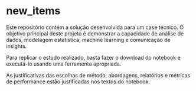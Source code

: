 # new_items
Este repositório contém a solução desenvolvida para um case técnico. O objetivo principal deste projeto é demonstrar a capacidade de análise de dados, modelagem estatística, machine learning e comunicação de insights.

Para replicar o estudo realizado, basta fazer o download do notebook e executá-lo usando uma ferramenta apropriada.

As justificativas das escolhas de método, abordagens, relatórios e métricas de performance estão justificadas nos textos do notebook.
